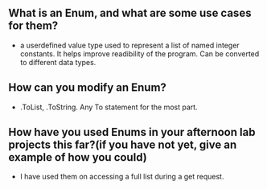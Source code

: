 ## What is an Enum, and what are some use cases for them?
* a userdefined value type used to represent a list of named integer constants. It helps improve readibility of the program. Can be converted to different data types.
## How can you modify an Enum?
* .ToList, .ToString. Any To statement for the most part.
## How have you used Enums in your afternoon lab projects this far?(if you have not yet, give an example of how you could)
* I have used them on accessing a full list during a get request. 